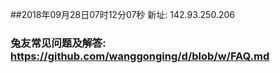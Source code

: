 ##2018年09月28日07时12分07秒 新址: 142.93.250.206
### 兔友常见问题及解答: https://github.com/wanggonging/d/blob/w/FAQ.md
